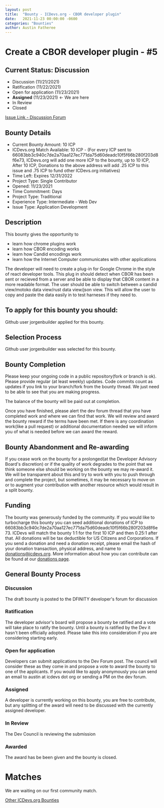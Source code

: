 ```yaml
---
layout: post
title:  "Bounty - ICDevs.org - CBOR developer plugin"
date:   2021-11-23 00:00:00 -0600
categories: "Bounties"
author: Austin Fatheree
---
```


# Create a CBOR developer plugin - #5

## Current Status: Discussion

* Discussion (11/21/2021)
* Ratification (11/22/2021)
* Open for application (11/23/2021)
* **Assigned** (11/23/2021) <- We are here
* In Review
* Closed

[Issue Link - Discussion Forum](https://forum.dfinity.org/t/cbor-plug-in-or-tools/4556/26)

## Bounty Details

* Current Bounty Amount: 10 ICP
* ICDevs.org Match Available: 10 ICP - (For every ICP sent to 66083bb3c940c7de2a70aa127ec771da75d60deadc10f5f66b280f203d8f6e73, ICDevs.org will add one more ICP to the bounty, up to 10 ICP, After 10 ICP, Donations to the above address will add .25 ICP to this issue and .75 ICP to fund other ICDevs.org initiatives)
* Time Left: Expires 12/31/2022
* Project Type: Single Contributor
* Opened: 11/23/2021
* Time Commitment: Days
* Project Type: Traditional
* Experience Type: Intermediate - Web Dev
* Issue Type: Application Development

## Description

This bounty gives the opportunity to

* learn how chrome plugins work
* learn how CBOR encoding works
* learn how Candid encodings work
* learn how the Internet Computer communicates with other applications

The developer will need to create a plug-in for Google Chrome in the style of react developer tools.  This plug in should detect when CBOR has been sent or recieved from a server and be able to display that CBOR content in a more readable format. The user should be able to switch between a candid view/motoko data view/rust data view/json view.  This will allow the user to copy and paste the data easily in to test harneses if they need to. 


## To apply for this bounty you should:

Github user jorgenbuilder applied for this bounty.

## Selection Process

Github user jorgenbuilder was selected for this bounty.

## Bounty Completion

Please keep your ongoing code in a public repository(fork or branch is ok). Please provide regular (at least weekly) updates.  Code commits count as updates if you link to your branch/fork from the bounty thread.  We just need to be able to see that you are making progress.

The balance of the bounty will be paid out at completion.

Once you have finished, please alert the dev forum thread that you have completed work and where we can find that work.  We will review and award the bounty reward if the terms have been met.  If there is any coordination work(like a pull request) or additional documentation needed we will inform you of what is needed before we can award the reward.

## Bounty Abandonment and Re-awarding

If you cease work on the bounty for a prolonged(at the Developer Advisory Board's discretion) or if the quality of work degrades to the point that we think someone else should be working on the bounty we may re-award it.  We will be transparent about this and try to work with you to push through and complete the project, but sometimes, it may be necessary to move on or to augment your contribution with another resource which would result in a split bounty.

## Funding

The bounty was generously funded by the community. If you would like to turbocharge this bounty you can seed additional donations of ICP to 66083bb3c940c7de2a70aa127ec771da75d60deadc10f5f66b280f203d8f6e73.  ICDevs will match the bounty 1:1 for the first 10 ICP and then 0.25:1 after that.  All donations will be tax deductible for US Citizens and Corporations.  If you send a donation and need a donation receipt, please email the hash of your donation transaction, physical address, and name to donations@icdevs.org.  More information about how you can contribute can be found at our [donations page](https://icdevs.org/donations.html).

## General Bounty Process

### Discussion

The draft bounty is posted to the DFINITY developer's forum for discussion

### Ratification

The developer advisor's board will propose a bounty be ratified and a vote will take place to ratify the bounty.  Until a bounty is ratified by the Dev it hasn't been officially adopted. Please take this into consideration if you are considering starting early.

### Open for application

Developers can submit applications to the Dev Forum post.  The council will consider these as they come in and propose a vote to award the bounty to one of the applicants.  If you would like to apply anonymously you can send an email to austin at icdevs dot org or sending a PM on the dev forum.

### Assigned

A developer is currently working on this bounty, you are free to contribute, but any splitting of the award will need to be discussed with the currently assigned developer.

### In Review

The Dev Council is reviewing the submission

### Awarded

The award has be been given and the bounty is closed.

# Matches

We are waiting on our first community match.


[Other ICDevs.org Bounties](https://icdevs.org/bounties.html)
